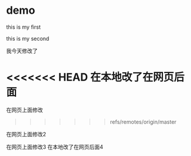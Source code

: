 # demo
this is my first

this is my second


我今天修改了

<<<<<<< HEAD
在本地改了在网页后面
=======
在网页上面修改
>>>>>>> refs/remotes/origin/master

在网页上面修改2

在网页上面修改3
在本地改了在网页后面4
